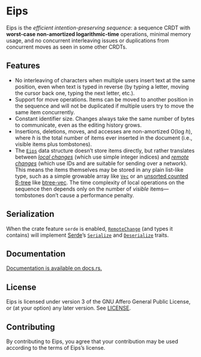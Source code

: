 <!-- This file is automatically generated from .misc/README.m4. -->
Eips
====

Eips is the *efficient intention-preserving sequence*: a sequence CRDT with
**worst-case non-amortized logarithmic-time** operations, minimal memory usage,
and no concurrent interleaving issues or duplications from concurrent moves as
seen in some other CRDTs.

Features
--------

* No interleaving of characters when multiple users insert text at the same
  position, even when text is typed in reverse (by typing a letter, moving the
  cursor back one, typing the next letter, etc.).
* Support for move operations. Items can be moved to another position in the
  sequence and will not be duplicated if multiple users try to move the same
  item concurrently.
* Constant identifier size. Changes always take the same number of bytes to
  communicate, even as the editing history grows.
* Insertions, deletions, moves, and accesses are non-amortized O(log *h*),
  where *h* is the total number of items ever inserted in the document (i.e.,
  visible items plus tombstones).
* The [`Eips`] data structure doesn’t store items directly, but rather
  translates between *[local changes]* (which use simple integer indices) and
  *[remote changes]* (which use IDs and are suitable for sending over a network).
  This means the items themselves may be stored in any plain list-like type,
  such as a simple growable array like [`Vec`] or an [unsorted counted
  B-tree][cb] like [btree-vec]. The time complexity of local operations on the
  sequence then depends only on the number of *visible* items—tombstones don’t
  cause a performance penalty.

[cb]: https://www.chiark.greenend.org.uk/~sgtatham/algorithms/cbtree.html

Serialization
-------------

When the crate feature `serde` is enabled, [`RemoteChange`] \(and types it
contains) will implement [Serde][serde]’s [`Serialize`] and [`Deserialize`]
traits.

[local changes]: https://docs.rs/eips/0.2/eips/changes/enum.LocalChange.html
[remote changes]: https://docs.rs/eips/0.2/eips/changes/struct.RemoteChange.html
[btree-vec]: https://github.com/taylordotfish/btree-vec
[`Vec`]: https://doc.rust-lang.org/stable/std/vec/struct.Vec.html
[`Eips`]: https://docs.rs/eips/0.2/eips/struct.Eips.html
[`RemoteChange`]: https://docs.rs/eips/0.2/eips/changes/struct.RemoteChange.html
[serde]: https://docs.rs/serde/1/serde/
[`Serialize`]: https://docs.rs/serde/1/serde/trait.Serialize.html
[`Deserialize`]: https://docs.rs/serde/1/serde/trait.Deserialize.html

Documentation
-------------

[Documentation is available on docs.rs.](https://docs.rs/eips)

License
-------

Eips is licensed under version 3 of the GNU Affero General Public License, or
(at your option) any later version. See [LICENSE](LICENSE).

Contributing
------------

By contributing to Eips, you agree that your contribution may be used according
to the terms of Eips’s license.
